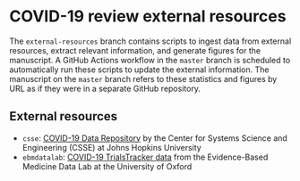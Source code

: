# COVID-19 review external resources

The `external-resources` branch contains scripts to ingest data from external resources, extract relevant information, and generate figures for the manuscript.
A GitHub Actions workflow in the `master` branch is scheduled to automatically run these scripts to update the external information.
The manuscript on the `master` branch refers to these statistics and figures by URL as if they were in a separate GitHub repository.

## External resources
- `csse`: [COVID-19 Data Repository](https://github.com/CSSEGISandData/COVID-19) by the Center for Systems Science and Engineering (CSSE) at Johns Hopkins University
- `ebmdatalab`: [COVID-19 TrialsTracker data](https://github.com/ebmdatalab/covid_trials_tracker-covid) from the Evidence-Based Medicine Data Lab at the University of Oxford
